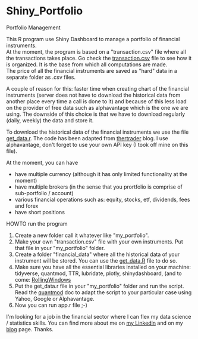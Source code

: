 # Shiny_Portfolio
Portfolio Management

This R program use Shiny Dashboard to manage a portfolio of financial instruments.  
At the moment, the program is based on a "transaction.csv" file where all the transactions takes place.  Go check the [transaction.csv](../master/transaction.csv) file to see how it is organized.  It is the base from which all computations are made.  
The price of all the financial instruments are saved as "hard" data in a separate folder as .csv files.  

A couple of reason for this: faster time when creating chart of the financial instruments (server does not have to download the historical data from another place every time a call is done to it) and because of this less load on the provider of free data such as alphavantage which is the one we are using.  The downside of this choice is that we have to download regularly (daily, weekly) the data and store it.  

To download the historical data of the financial instruments we use the file [get_data.r](../master/get_data.r).  The code has been adapted from [thertrader](http://www.thertrader.com/2015/12/13/maintaining-a-database-of-price-files-in-r/) blog.  I use alphavantage, don't forget to use your own API key (I took off mine on this file). 

At the moment, you can have 
* have multiple currency (although it has only limited functionality at the moment)
* have multiple brokers (in the sense that you prortfolio is comprise of sub-portfolio / account)
* various financial operations such as: equity, stocks, etf, dividends, fees and forex
* have short positions

HOWTO run the program
1.  Create a new folder call it whatever like "my_portfolio".  
2.  Make your own "transaction.csv" file with your own instruments.  Put that file in your "my_portfolio" folder.  
3.  Create a folder "financial_data" where all the historical data of your instrument will be stored.  You can use the [get_data.R](https://github.com/fderyckel/Shiny_Portfolio/blob/master/get_data.r) file to do so.  
5.  Make sure you have all the essential libraries installed on your machine: tidyverse, quantmod, TTR, lubridate, plotly, shinydashboard, (and to come: [RollingWindows](https://github.com/andrewuhl/RollingWindow)
4. Put the get_data.r file in your "my_portfolio" folder and run the script.  Read the [quantmod](https://github.com/joshuaulrich/quantmod) doc to adapt the script to your particular case using Yahoo, Google or Alphavantage.  
5. Now you can run app.r file ;-) 


I'm looking for a job in the financial sector where I can flex my data science / statistics skills.  You can find more about me on [my Linkedin](https://www.linkedin.com/in/francois-de-ryckel/) and on my [blog](https://fderyckel.github.io/aboutme/) page.  Thanks. 
